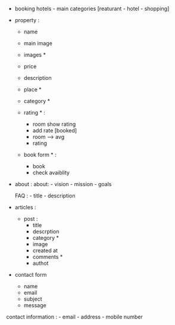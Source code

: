 - booking hotels -  main categories [reaturant - hotel - shopping]

- property : 
    - name
    - main image 
    - images * 
    - price 
    - description
    - place * 
    - category *

    - rating * :
        - room show rating 
        - add rate [booked]
        - room --> avg
        - rating 
    
    - book form * :
        - book 
        - check avaiblity



- about : 
    about:
        - vision
        - mission 
        - goals 

    FAQ :
        - title
        - description 


- articles : 
    - post : 
        - title
        - descrption 
        - category *
        - image
        - created at
        - comments *
        - authot


- contact form 
    - name
    - email 
    - subject 
    - message

contact information : 
    - email 
    - address
    - mobile number